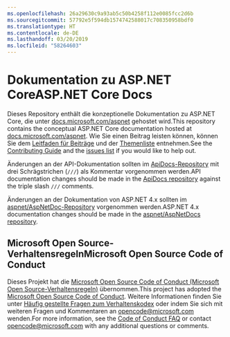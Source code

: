 ```yaml
---
ms.openlocfilehash: 26a29630c9a93ab5c50b4258f112e0085fcc2d6b
ms.sourcegitcommit: 57792e5f594db1574742588017c708350958bdf0
ms.translationtype: HT
ms.contentlocale: de-DE
ms.lasthandoff: 03/20/2019
ms.locfileid: "58264603"
---
```

# <a name="aspnet-core-docs"></a><span data-ttu-id="0518b-101">Dokumentation zu ASP.NET Core</span><span class="sxs-lookup"><span data-stu-id="0518b-101">ASP.NET Core Docs</span></span>

<span data-ttu-id="0518b-102">Dieses Repository enthält die konzeptionelle Dokumentation zu ASP.NET Core, die unter [docs.microsoft.com/aspnet](https://docs.microsoft.com/aspnet) gehostet wird.</span><span class="sxs-lookup"><span data-stu-id="0518b-102">This repository contains the conceptual ASP.NET Core documentation hosted at [docs.microsoft.com/aspnet](https://docs.microsoft.com/aspnet).</span></span> <span data-ttu-id="0518b-103">Wie Sie einen Beitrag leisten können, können Sie dem [Leitfaden für Beiträge](CONTRIBUTING.md) und der [Themenliste](https://github.com/aspnet/Docs/issues) entnehmen.</span><span class="sxs-lookup"><span data-stu-id="0518b-103">See the [Contributing Guide](CONTRIBUTING.md) and the [issues list](https://github.com/aspnet/Docs/issues) if you would like to help out.</span></span>

<span data-ttu-id="0518b-104">Änderungen an der API-Dokumentation sollten im [ApiDocs-Repository](https://github.com/aspnet/ApiDocs) mit drei Schrägstrichen (`///`) als Kommentar vorgenommen werden.</span><span class="sxs-lookup"><span data-stu-id="0518b-104">API documentation changes should be made in the [ApiDocs repository](https://github.com/aspnet/ApiDocs) against the triple slash `///` comments.</span></span>

<span data-ttu-id="0518b-105">Änderungen an der Dokumentation von ASP.NET 4.x sollten im [aspnet/AspNetDoc-Repository](https://github.com/aspnet/AspNetDocs) vorgenommen werden.</span><span class="sxs-lookup"><span data-stu-id="0518b-105">ASP.NET 4.x documentation changes should be made in the [aspnet/AspNetDocs repository](https://github.com/aspnet/AspNetDocs).</span></span>

## <a name="microsoft-open-source-code-of-conduct"></a><span data-ttu-id="0518b-106">Microsoft Open Source-Verhaltensregeln</span><span class="sxs-lookup"><span data-stu-id="0518b-106">Microsoft Open Source Code of Conduct</span></span>

<span data-ttu-id="0518b-107">Dieses Projekt hat die [Microsoft Open Source Code of Conduct (Microsoft Open Source-Verhaltensregeln)](https://opensource.microsoft.com/codeofconduct/) übernommen.</span><span class="sxs-lookup"><span data-stu-id="0518b-107">This project has adopted the [Microsoft Open Source Code of Conduct](https://opensource.microsoft.com/codeofconduct/).</span></span>
<span data-ttu-id="0518b-108">Weitere Informationen finden Sie unter [Häufig gestellte Fragen zum Verhaltenskodex](https://opensource.microsoft.com/codeofconduct/faq/) oder indem Sie sich mit weiteren Fragen und Kommentaren an [opencode@microsoft.com](mailto:opencode@microsoft.com) wenden.</span><span class="sxs-lookup"><span data-stu-id="0518b-108">For more information, see the [Code of Conduct FAQ](https://opensource.microsoft.com/codeofconduct/faq/) or contact [opencode@microsoft.com](mailto:opencode@microsoft.com) with any additional questions or comments.</span></span>
